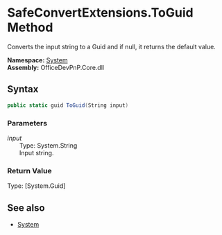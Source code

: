 # SafeConvertExtensions.ToGuid Method  
Converts the input string to a Guid and if null, it returns the default value.  

**Namespace:** [System](System.md)  
**Assembly:** OfficeDevPnP.Core.dll  
## Syntax
```C#
public static guid ToGuid(String input)
```
### Parameters
*input*  
&emsp;&emsp;Type: System.String  
&emsp;&emsp;Input string.  
  
### Return Value
Type: [System.Guid]  

## See also
- [System](System.md)
